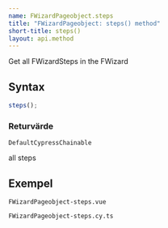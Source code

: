 ```yaml
---
name: FWizardPageobject.steps
title: "FWizardPageobject: steps() method"
short-title: steps()
layout: api.method
---
```


Get all FWizardSteps in the FWizard

## Syntax

```ts nocompile nolint
steps();
```

### Returvärde

`DefaultCypressChainable`

all steps

## Exempel

```import static
FWizardPageobject-steps.vue
```

```import
FWizardPageobject-steps.cy.ts
```
